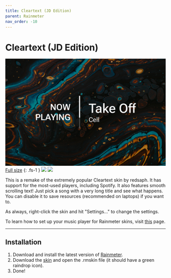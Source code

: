 ```yaml
---
title: Cleartext (JD Edition)
parent: Rainmeter
nav_order: -10
---
```


# Cleartext (JD Edition)

![](header_1500px.jpg)
[Full size](header.jpg)
{: .fs-1 }
![](https://img.shields.io/github/downloads/adriaanjelle/Cleartext-JD-Edition/total?style=for-the-badge&labelColor=212623&color=212623) [![](https://img.shields.io/badge/DeviantArt-FFFFFF?style=for-the-badge&logo=deviantart&logoColor=FFFFFF&color=05CC47)](https://www.deviantart.com/adriaanjelle/art/Cleartext-JD-Edition-983916381)

This is a remake of the extremely popular Cleartext skin by redsaph. It has support for the most-used players, including Spotify. It also features smooth scrolling text! Just pick a song with a very long title and see what happens. You can disable it to save resources (recommended on laptops) if you want to.

As always, right-click the skin and hit "Settings..." to change the settings.

To learn how to set up your music player for Rainmeter skins, visit [this](https://github.com/adriaanjelle/Rainmeter-Music-Player-Guide) page.

----

## Installation

1. Download and install the latest version of [Rainmeter](https://www.rainmeter.net/).  
2. Download the [skin](https://github.com/adriaanjelle/Cleartext-JD-Edition/releases/latest) and open the .rmskin file (it should have a green raindrop icon).  
3. Done!
